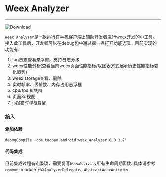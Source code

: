 # Weex Analyzer

---

[ ![Download](https://api.bintray.com/packages/chuyi/maven/weex_analyzer/images/download.svg) ](https://bintray.com/chuyi/maven/weex_analyzer/_latestVersion)

`Weex Analyzer`是一款运行在手机客户端上辅助开发者进行weex开发的小工具。
接入此工具后，开发者可以在debug包中通过摇一摇打开功能选项。目前实现的功能有:

1. log日志查看悬浮窗，支持日志分级
2. weex性能分析(查看当前weex页面性能指标/以图表方式展示历史性能指标变化趋势)
3. weex storage查看、删除
4. 实时帧率、丢帧数、内存占用悬浮框
5. cpu/fps 折线图
6. 页面3d视图
7. js报错时弹框提醒


### 接入

#### 添加依赖

```
debugCompile 'com.taobao.android:weex_analyzer:0.0.1.2'
```

#### 代码集成

目前集成过程有点繁琐，需要复写`WeexActivity`所有生命周期函数. 具体请参考`commons`module下`WXAnalyzerDelegate`、`AbstractWeexActivity`.





